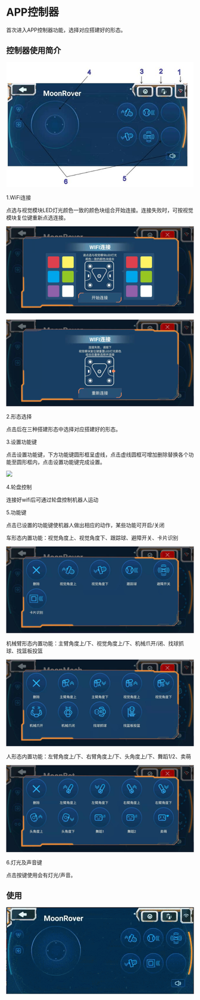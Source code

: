 # APP控制器

首次进入APP控制器功能，选择对应搭建好的形态。

## 控制器使用简介

![](./images/MoonBot_App_C.jpg)

1.WiFi连接

点选与视觉模块LED灯光颜色一致的颜色块组合开始连接。连接失败时，可按视觉模块复位键重新点选连接。

![](./images/MoonBot_App_C1.jpg)

![](./images/MoonBot_App_C2.jpg)

2.形态选择

点击后在三种搭建形态中选择对应搭建好的形态。

3.设置功能键

点击设置功能键，下方功能键圆形框呈虚线，点击虚线圆框可增加删除替换各个功能至圆形框内，点击设置功能键完成设置。

![](./images/GIF_APP_Control0.gif)
 
4.轮盘控制

连接好wifi后可通过轮盘控制机器人运动

5.功能键

点击已设置的功能键使机器人做出相应的动作，某些功能可开启/关闭

车形态内置功能：视觉角度上、视觉角度下、跟踪球、避障开关、卡片识别

![](./images/MoonBot_App_C6.jpg)

机械臂形态内置功能：主臂角度上/下、视觉角度上/下、机械爪开/闭、找球抓球、找篮板投篮

![](./images/MoonBot_App_C7.jpg)

人形态内置功能：左臂角度上/下、右臂角度上/下、头角度上/下、舞蹈1/2、卖萌

![](./images/MoonBot_App_C8.jpg)

6.灯光及声音键

点击按键使用会有灯光/声音。

## 使用

![](./images/GIF_APP_Control1.gif)
